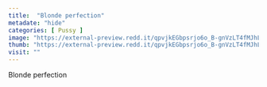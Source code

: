 ```yaml
---
title:  "Blonde perfection"
metadate: "hide"
categories: [ Pussy ]
image: "https://external-preview.redd.it/qpvjkEGbpsrjo6o_B-gnVzLT4fMJhL1iZrj9V3XDazw.jpg?auto=webp&s=f34fe8162aa797a5facceb4005ec10097509a001"
thumb: "https://external-preview.redd.it/qpvjkEGbpsrjo6o_B-gnVzLT4fMJhL1iZrj9V3XDazw.jpg?width=960&crop=smart&auto=webp&s=c4bdfa8345a5f3a7baaa7c32f85964bd5ba4518c"
visit: ""
---
```

Blonde perfection
